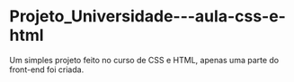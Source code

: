 # Projeto_Universidade---aula-css-e-html

Um simples projeto feito no curso de CSS e HTML, apenas uma parte do front-end foi criada. 
